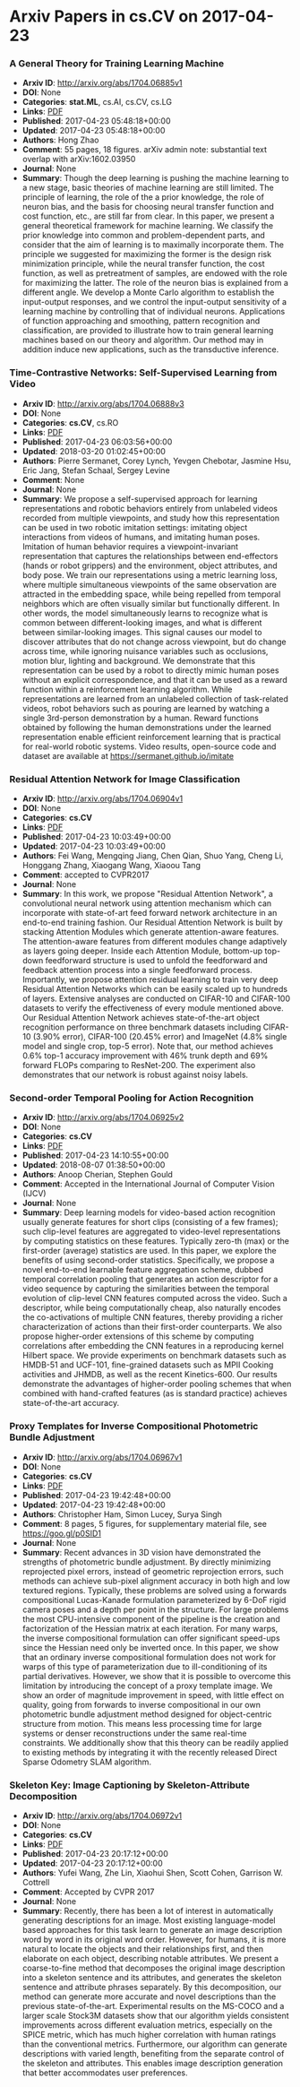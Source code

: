 # Arxiv Papers in cs.CV on 2017-04-23
### A General Theory for Training Learning Machine
- **Arxiv ID**: http://arxiv.org/abs/1704.06885v1
- **DOI**: None
- **Categories**: **stat.ML**, cs.AI, cs.CV, cs.LG
- **Links**: [PDF](http://arxiv.org/pdf/1704.06885v1)
- **Published**: 2017-04-23 05:48:18+00:00
- **Updated**: 2017-04-23 05:48:18+00:00
- **Authors**: Hong Zhao
- **Comment**: 55 pages, 18 figures. arXiv admin note: substantial text overlap with
  arXiv:1602.03950
- **Journal**: None
- **Summary**: Though the deep learning is pushing the machine learning to a new stage, basic theories of machine learning are still limited. The principle of learning, the role of the a prior knowledge, the role of neuron bias, and the basis for choosing neural transfer function and cost function, etc., are still far from clear. In this paper, we present a general theoretical framework for machine learning. We classify the prior knowledge into common and problem-dependent parts, and consider that the aim of learning is to maximally incorporate them. The principle we suggested for maximizing the former is the design risk minimization principle, while the neural transfer function, the cost function, as well as pretreatment of samples, are endowed with the role for maximizing the latter. The role of the neuron bias is explained from a different angle. We develop a Monte Carlo algorithm to establish the input-output responses, and we control the input-output sensitivity of a learning machine by controlling that of individual neurons. Applications of function approaching and smoothing, pattern recognition and classification, are provided to illustrate how to train general learning machines based on our theory and algorithm. Our method may in addition induce new applications, such as the transductive inference.



### Time-Contrastive Networks: Self-Supervised Learning from Video
- **Arxiv ID**: http://arxiv.org/abs/1704.06888v3
- **DOI**: None
- **Categories**: **cs.CV**, cs.RO
- **Links**: [PDF](http://arxiv.org/pdf/1704.06888v3)
- **Published**: 2017-04-23 06:03:56+00:00
- **Updated**: 2018-03-20 01:02:45+00:00
- **Authors**: Pierre Sermanet, Corey Lynch, Yevgen Chebotar, Jasmine Hsu, Eric Jang, Stefan Schaal, Sergey Levine
- **Comment**: None
- **Journal**: None
- **Summary**: We propose a self-supervised approach for learning representations and robotic behaviors entirely from unlabeled videos recorded from multiple viewpoints, and study how this representation can be used in two robotic imitation settings: imitating object interactions from videos of humans, and imitating human poses. Imitation of human behavior requires a viewpoint-invariant representation that captures the relationships between end-effectors (hands or robot grippers) and the environment, object attributes, and body pose. We train our representations using a metric learning loss, where multiple simultaneous viewpoints of the same observation are attracted in the embedding space, while being repelled from temporal neighbors which are often visually similar but functionally different. In other words, the model simultaneously learns to recognize what is common between different-looking images, and what is different between similar-looking images. This signal causes our model to discover attributes that do not change across viewpoint, but do change across time, while ignoring nuisance variables such as occlusions, motion blur, lighting and background. We demonstrate that this representation can be used by a robot to directly mimic human poses without an explicit correspondence, and that it can be used as a reward function within a reinforcement learning algorithm. While representations are learned from an unlabeled collection of task-related videos, robot behaviors such as pouring are learned by watching a single 3rd-person demonstration by a human. Reward functions obtained by following the human demonstrations under the learned representation enable efficient reinforcement learning that is practical for real-world robotic systems. Video results, open-source code and dataset are available at https://sermanet.github.io/imitate



### Residual Attention Network for Image Classification
- **Arxiv ID**: http://arxiv.org/abs/1704.06904v1
- **DOI**: None
- **Categories**: **cs.CV**
- **Links**: [PDF](http://arxiv.org/pdf/1704.06904v1)
- **Published**: 2017-04-23 10:03:49+00:00
- **Updated**: 2017-04-23 10:03:49+00:00
- **Authors**: Fei Wang, Mengqing Jiang, Chen Qian, Shuo Yang, Cheng Li, Honggang Zhang, Xiaogang Wang, Xiaoou Tang
- **Comment**: accepted to CVPR2017
- **Journal**: None
- **Summary**: In this work, we propose "Residual Attention Network", a convolutional neural network using attention mechanism which can incorporate with state-of-art feed forward network architecture in an end-to-end training fashion. Our Residual Attention Network is built by stacking Attention Modules which generate attention-aware features. The attention-aware features from different modules change adaptively as layers going deeper. Inside each Attention Module, bottom-up top-down feedforward structure is used to unfold the feedforward and feedback attention process into a single feedforward process. Importantly, we propose attention residual learning to train very deep Residual Attention Networks which can be easily scaled up to hundreds of layers. Extensive analyses are conducted on CIFAR-10 and CIFAR-100 datasets to verify the effectiveness of every module mentioned above. Our Residual Attention Network achieves state-of-the-art object recognition performance on three benchmark datasets including CIFAR-10 (3.90% error), CIFAR-100 (20.45% error) and ImageNet (4.8% single model and single crop, top-5 error). Note that, our method achieves 0.6% top-1 accuracy improvement with 46% trunk depth and 69% forward FLOPs comparing to ResNet-200. The experiment also demonstrates that our network is robust against noisy labels.



### Second-order Temporal Pooling for Action Recognition
- **Arxiv ID**: http://arxiv.org/abs/1704.06925v2
- **DOI**: None
- **Categories**: **cs.CV**
- **Links**: [PDF](http://arxiv.org/pdf/1704.06925v2)
- **Published**: 2017-04-23 14:10:55+00:00
- **Updated**: 2018-08-07 01:38:50+00:00
- **Authors**: Anoop Cherian, Stephen Gould
- **Comment**: Accepted in the International Journal of Computer Vision (IJCV)
- **Journal**: None
- **Summary**: Deep learning models for video-based action recognition usually generate features for short clips (consisting of a few frames); such clip-level features are aggregated to video-level representations by computing statistics on these features. Typically zero-th (max) or the first-order (average) statistics are used. In this paper, we explore the benefits of using second-order statistics. Specifically, we propose a novel end-to-end learnable feature aggregation scheme, dubbed temporal correlation pooling that generates an action descriptor for a video sequence by capturing the similarities between the temporal evolution of clip-level CNN features computed across the video. Such a descriptor, while being computationally cheap, also naturally encodes the co-activations of multiple CNN features, thereby providing a richer characterization of actions than their first-order counterparts. We also propose higher-order extensions of this scheme by computing correlations after embedding the CNN features in a reproducing kernel Hilbert space. We provide experiments on benchmark datasets such as HMDB-51 and UCF-101, fine-grained datasets such as MPII Cooking activities and JHMDB, as well as the recent Kinetics-600. Our results demonstrate the advantages of higher-order pooling schemes that when combined with hand-crafted features (as is standard practice) achieves state-of-the-art accuracy.



### Proxy Templates for Inverse Compositional Photometric Bundle Adjustment
- **Arxiv ID**: http://arxiv.org/abs/1704.06967v1
- **DOI**: None
- **Categories**: **cs.CV**
- **Links**: [PDF](http://arxiv.org/pdf/1704.06967v1)
- **Published**: 2017-04-23 19:42:48+00:00
- **Updated**: 2017-04-23 19:42:48+00:00
- **Authors**: Christopher Ham, Simon Lucey, Surya Singh
- **Comment**: 8 pages, 5 figures, for supplementary material file, see
  https://goo.gl/p0SID1
- **Journal**: None
- **Summary**: Recent advances in 3D vision have demonstrated the strengths of photometric bundle adjustment. By directly minimizing reprojected pixel errors, instead of geometric reprojection errors, such methods can achieve sub-pixel alignment accuracy in both high and low textured regions. Typically, these problems are solved using a forwards compositional Lucas-Kanade formulation parameterized by 6-DoF rigid camera poses and a depth per point in the structure. For large problems the most CPU-intensive component of the pipeline is the creation and factorization of the Hessian matrix at each iteration. For many warps, the inverse compositional formulation can offer significant speed-ups since the Hessian need only be inverted once. In this paper, we show that an ordinary inverse compositional formulation does not work for warps of this type of parameterization due to ill-conditioning of its partial derivatives. However, we show that it is possible to overcome this limitation by introducing the concept of a proxy template image. We show an order of magnitude improvement in speed, with little effect on quality, going from forwards to inverse compositional in our own photometric bundle adjustment method designed for object-centric structure from motion. This means less processing time for large systems or denser reconstructions under the same real-time constraints. We additionally show that this theory can be readily applied to existing methods by integrating it with the recently released Direct Sparse Odometry SLAM algorithm.



### Skeleton Key: Image Captioning by Skeleton-Attribute Decomposition
- **Arxiv ID**: http://arxiv.org/abs/1704.06972v1
- **DOI**: None
- **Categories**: **cs.CV**
- **Links**: [PDF](http://arxiv.org/pdf/1704.06972v1)
- **Published**: 2017-04-23 20:17:12+00:00
- **Updated**: 2017-04-23 20:17:12+00:00
- **Authors**: Yufei Wang, Zhe Lin, Xiaohui Shen, Scott Cohen, Garrison W. Cottrell
- **Comment**: Accepted by CVPR 2017
- **Journal**: None
- **Summary**: Recently, there has been a lot of interest in automatically generating descriptions for an image. Most existing language-model based approaches for this task learn to generate an image description word by word in its original word order. However, for humans, it is more natural to locate the objects and their relationships first, and then elaborate on each object, describing notable attributes. We present a coarse-to-fine method that decomposes the original image description into a skeleton sentence and its attributes, and generates the skeleton sentence and attribute phrases separately. By this decomposition, our method can generate more accurate and novel descriptions than the previous state-of-the-art. Experimental results on the MS-COCO and a larger scale Stock3M datasets show that our algorithm yields consistent improvements across different evaluation metrics, especially on the SPICE metric, which has much higher correlation with human ratings than the conventional metrics. Furthermore, our algorithm can generate descriptions with varied length, benefiting from the separate control of the skeleton and attributes. This enables image description generation that better accommodates user preferences.



